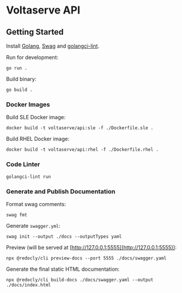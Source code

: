 # Voltaserve API

## Getting Started

Install [Golang](https://go.dev/doc/install), [Swag](https://github.com/swaggo/swag) and [golangci-lint](https://golangci-lint.run/usage/install).

Run for development:

```shell
go run .
```

Build binary:

```shell
go build .
```

### Docker Images

Build SLE Docker image:

```shell
docker build -t voltaserve/api:sle -f ./Dockerfile.sle .
```

Build RHEL Docker image:

```shell
docker build -t voltaserve/api:rhel -f ./Dockerfile.rhel .
```

### Code Linter

```shell
golangci-lint run
```

### Generate and Publish Documentation

Format swag comments:

```shell
swag fmt
```

Generate `swagger.yml`:

```shell
swag init --output ./docs --outputTypes yaml
```

Preview (will be served at [http://127.0.0.1:5555](http://127.0.0.1:5555)):

```shell
npx @redocly/cli preview-docs --port 5555 ./docs/swagger.yaml
```

Generate the final static HTML documentation:

```shell
npx @redocly/cli build-docs ./docs/swagger.yaml --output ./docs/index.html
```
